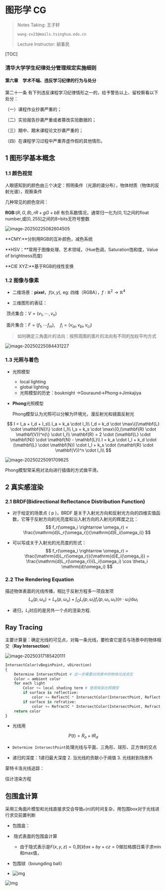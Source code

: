 # 图形学 CG

> Notes Taking: 王子轩
>
> `wang-zx23@mails.tsinghua.edu.cn`
>
> Lecture Instructor: 胡事民

[TOC]

### 清华大学学生纪律处分管理规定实施细则

#### 第六章　学术不端、违反学习纪律的行为与处分

第二十一条 有下列违反课程学习纪律情形之一的，给予警告以上、留校察看以下处分：

（一）课程作业抄袭严重的；

（二）实验报告抄袭严重或者篡改实验数据的；

（三）期中、期末课程论文抄袭严重的；

（四）在课程学习过程中严重弄虚作假的其他情形。

## 1 图形学基本概念

### 1.1 颜色视觉

人眼感知到的颜色由三个决定：照明条件（光源的谱分布），物体材质（物体的反射光谱），观察条件

几种常见的颜色空间：

**RGB:**$(R,G,B), rR+gG+bB$ 有负系数情况，通常归一化为$[0,1]$之间的float number,或$[0,255]$之间的8=bits无符号整数

![image-20250225082604505](assets/image-20250225082604505.png)

**CMY:**分别用RGB的互补颜色，减色系统

**HSV：**常用于图像处理、艺术领域，（Hue色调，Saturation饱和度，Value of brightness亮度)

**CIE XYZ:**基于RGB的线性变换

### 1.2 图像与像素

- 二维场景：**pixel**，$f(x,y)$, eg: 四维（RGBA），$f:\mathbb{R}^2\rightarrow \mathbb{R}^4$ 

- 三维图形的表征：

​	顶点集合：$V = (v_1, \cdots, v_n)$

​	面片集合：$F = (f_1, \cdots f_m), \quad f_i = (v_{ai},v_{bi}, v_{ci})$

> 如何确定三角面片的法向：按照周围的面片的法向有不同的加权平均方式

![image-20250225084431227](assets/image-20250225084431227.png)

### 1.3 光照与着色

- 光照模型

  - local lighting
  - global lighting
  - 光照模型的历史：bouknight ->Gouraund->Phong->Jimkajiya

- **Phong**光照模型

  Phong模型认为光照可以分解为环境光，漫反射光和镜面反射光

$$
I = I_a + I_d + I_s\\
I_a = k_a \cdot I_l\\
I_d = k_d \cdot \max\{(\mathbf{L} \cdot \mathbf{N})\} \cdot I_l\\
I_s = k_s \cdot \max\{0,(\mathbf{R} \cdot \mathbf{V})^n)\} \cdot I_l\\
\mathbf{R} = 2 \cdot (\mathbf{L} \cdot \mathbf{N}) \cdot \mathbf{N} - \mathbf{L}\\
I = k_a \cdot I_l + k_d \cdot (\mathbf{L} \cdot \mathbf{N}) \cdot I_l + k_s \cdot (\mathbf{R} \cdot \mathbf{V})^n \cdot I_l\\
$$

![image-20250225091709625](assets/image-20250225091709625.png)

Phong模型常采用对法向进行插值的方式做平滑。

## 2 真实感渲染

### 2.1 BRDF(Bidirectional Reflectance Distribution Function)

- 对于给定的场景点 \( p \)，BRDF 是关于入射光方向和反射光方向的四维实值函数，它等于反射方向的光亮度和沿入射方向的入射光的辉度之比：
  $$
  f_r(\omega_i \rightarrow \omega_r) = \frac{\mathrm{d}L_r(\omega_r)}{\mathrm{d}E_i(\omega_i)}
  $$
  
- 可以写成关于入射光的光亮度的形式：
  $$
   f_r(\omega_i \rightarrow \omega_r) = \frac{\mathrm{d}L_r(\omega_r)}{\mathrm{d}E_i(\omega_i)} = \frac{\mathrm{d}L_r(\omega_r)}{L_i(\omega_i) \cos \theta_i \mathrm{d}\omega_i}
  $$
  

### 2.2 The Rendering Equation

描述物体表面的光线传播，相比于反射方程多一项自发项
$$
L_o(p, \omega_o) = L_e(p, \omega_o) + \int_{\Omega} L_i(p, \omega_i) f_r(p, \omega_i, \omega_r) (n \cdot \omega_i) \mathrm{d}\omega_i
$$

- 递归，$L_i$对应的是另外一个点的渲染方程.

## Ray Tracing

主要计算量：确定光线的可见点，对每一条光线，要检查它是否与场景中的物体相交（**Ray Intersection**）

![image-20250317185420111](assets/image-20250317185420111.png)

```python 
IntersectColor(vBeginPoint, vDirection)
{
	Determine IntersectPoint # 这一步需要对场景中的物体光线求交
	Color = ambient color
	for each light
		Color += local shading term # 使用局部光照模型
		if surface is reflective:
			color += ReflectC * IntersectColor(IntersectPoint, Reflect Ray)
		if surface is refrative:
			color += RefractC * IntersectColor(IntersectPoint, Refract Ray)
	return color
}
```

- 光线用

$$
P(t) = R_o + tR_d
$$

- `Determine IntersectPoint`处理光线与平面、三角形、球形、正方体的交点

- 递归的深度：1递归最大深度 2. 当光线的贡献小于阈值 3. 光线射到场景外

蒙特卡洛光线追踪：

估计渲染方程





## 包围盒计算

采用三角面片模型和光线直接求交会导致$\mathcal{o}(n)$的时间复杂，用包围box对于光线进行求交前置判断

- 包围盒：





- ​	隐式表面的包围盒计算
  - 由于隐式表示是$F(x,y,z) =  0$,则对$ax+by+cz = 0$做拉格朗日乘子求min和max值，

- 包围球（boungding ball）
- ![img](https://thu-private-qn.yuketang.cn/slide/15752853/cover512_20250318075030.jpg?e=1742278473&token=IAM-gs8ue1pDIGwtR1CR0Zjdagg7Q2tn5G_1BqTmhmqa:j7Cpb1gV8JaR1r2TXn6Yb2kGDKU=)

![img](https://thu-private-qn.yuketang.cn/slide/15752853/cover620_20250318075030.jpg?e=1742278473&token=IAM-gs8ue1pDIGwtR1CR0Zjdagg7Q2tn5G_1BqTmhmqa:bIfPBmzRkH-KHRneR7FUi_YvPx0=)

